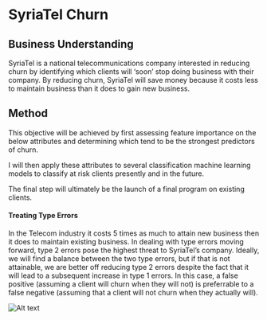 # SyriaTel Churn

## Business Understanding

SyriaTel is a national telecommunications company interested in reducing churn by identifying which clients will ‘soon’ stop doing business with their company. By reducing churn, SyriaTel will save money because it costs less to maintain business than it does to gain new business. 

## Method

This objective will be achieved by first assessing feature importance on the below attributes and determining which tend to be the strongest predictors of churn.

I will then apply these attributes to several classification machine learning models to classify at risk clients presently and in the future. 

The final step will ultimately be the launch of a final program on existing clients.

#### Treating Type Errors
In the Telecom industry it costs 5 times as much to attain new business then it does to maintain existing business. In dealing with type errors moving forward, type 2 errors pose the highest threat to SyriaTel’s company. Ideally, we will find a balance between the two type errors, but if that is not attainable, we are better off reducing type 2 errors despite the fact that it will lead to a subsequent increase in type 1 errors. In this case, a false positive (assuming a client will churn when they will not) is preferrable to a false negative (assuming that a client will not churn when they actually will).

![Alt text](http://localhost:8888/view/Visuals/fig7.png)